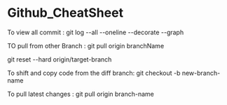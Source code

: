 # Github_CheatSheet

To view all commit : git log --all --oneline --decorate --graph


TO pull from other Branch : git pull origin branchName

git reset --hard origin/target-branch


To shift and copy code from the diff branch: git checkout -b new-branch-name

To pull latest changes : git pull origin branch-name
